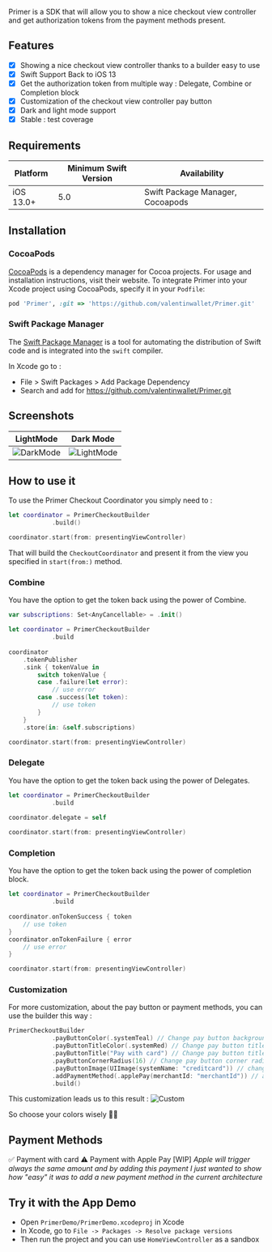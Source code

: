 Primer is a SDK that will allow you to show a nice checkout view controller and get authorization tokens from the payment methods present.

## Features

- [x] Showing a nice checkout view controller thanks to a builder easy to use
- [x] Swift Support Back to iOS 13
- [x] Get the authorization token from multiple way : Delegate, Combine or Completion block
- [x] Customization of the checkout view controller pay button
- [x] Dark and light mode support
- [x] Stable : test coverage

## Requirements

| Platform | Minimum Swift Version | Availability |
| --- | --- | --- |
| iOS 13.0+ | 5.0 | Swift Package Manager, Cocoapods | Fully Tested |

## Installation

### CocoaPods

[CocoaPods](https://cocoapods.org) is a dependency manager for Cocoa projects. For usage and installation instructions, visit their website. To integrate Primer into your Xcode project using CocoaPods, specify it in your `Podfile`:

```ruby
pod 'Primer', :git => 'https://github.com/valentinwallet/Primer.git'
```

### Swift Package Manager

The [Swift Package Manager](https://swift.org/package-manager/) is a tool for automating the distribution of Swift code and is integrated into the `swift` compiler. 

In Xcode go to :
- File > Swift Packages > Add Package Dependency
- Search and add for https://github.com/valentinwallet/Primer.git

## Screenshots

| LightMode | Dark Mode |
| --- | --- |
| ![DarkMode](https://raw.githubusercontent.com/valentinwallet/Primer/main/Ressources/screenshotDark.png) | ![LightMode](https://raw.githubusercontent.com/valentinwallet/Primer/main/Ressources/screenshotLight.png) |

## How to use it 

To use the Primer Checkout Coordinator you simply need to :

```swift
let coordinator = PrimerCheckoutBuilder
            .build()

coordinator.start(from: presentingViewController)
```

That will build the `CheckoutCoordinator` and present it from the view you specified in `start(from:)` method.

### Combine

You have the option to get the token back using the power of Combine.

```swift
var subscriptions: Set<AnyCancellable> = .init()

let coordinator = PrimerCheckoutBuilder
            .build
            
coordinator
    .tokenPublisher
    .sink { tokenValue in
        switch tokenValue {
        case .failure(let error):
            // use error
        case .success(let token):
            // use token
        }
    }
    .store(in: &self.subscriptions)

coordinator.start(from: presentingViewController)
```

### Delegate

You have the option to get the token back using the power of Delegates.

```swift
let coordinator = PrimerCheckoutBuilder
            .build
            
coordinator.delegate = self

coordinator.start(from: presentingViewController)
```

### Completion

You have the option to get the token back using the power of completion block.

```swift
let coordinator = PrimerCheckoutBuilder
            .build
            
coordinator.onTokenSuccess { token
    // use token
}
coordinator.onTokenFailure { error
    // use error
}

coordinator.start(from: presentingViewController)
```


### Customization

For more customization, about the pay button or payment methods, you can use the builder this way :

```swift
PrimerCheckoutBuilder
            .payButtonColor(.systemTeal) // Change pay button background color
            .payButtonTitleColor(.systemRed) // Change pay button title color
            .payButtonTitle("Pay with card") // Change pay button title
            .payButtonCornerRadius(16) // Change pay button corner radius
            .payButtonImage(UIImage(systemName: "creditcard")) // change pay button image
            .addPaymentMethod(.applePay(merchantId: "merchantId")) // add new payment method
            .build()
```

This customization leads us to this result :
![Custom](https://raw.githubusercontent.com/valentinwallet/Primer/main/Ressources/custom.png)

So choose your colors wisely 🧙‍♂️

## Payment Methods

✅  Payment with card 
⚠️ Payment with Apple Pay [WIP]
*Apple will trigger always the same amount and by adding this payment I just wanted to show how "easy" it was to add a new payment method in the current architecture*

## Try it with the App Demo

- Open `PrimerDemo/PrimerDemo.xcodeproj` in Xcode
- In Xcode, go to `File -> Packages -> Resolve package versions`
- Then run the project and you can use `HomeViewController` as a sandbox


